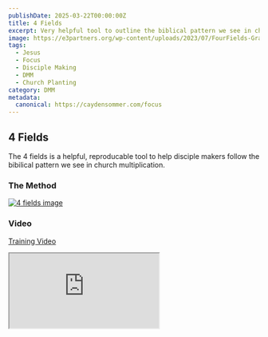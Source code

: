 ```yaml
---
publishDate: 2025-03-22T00:00:00Z
title: 4 Fields
excerpt: Very helpful tool to outline the biblical pattern we see in church planting.
image: https://e3partners.org/wp-content/uploads/2023/07/FourFields-Graphic-2023-CLR-14.png
tags:
  - Jesus
  - Focus
  - Disciple Making
  - DMM
  - Church Planting
category: DMM
metadata:
  canonical: https://caydensommer.com/focus
---
```



## 4 Fields

The 4 fields is a helpful, reproducable tool to help disciple makers follow the bibilical pattern we see in church multiplication.

### The Method
[![4 fields image](https://e3partners.org/wp-content/uploads/2023/07/FourFields-Graphic-2023-CLR-14.png)](https://e3partners.org/wp-content/uploads/2023/07/FourFields-Graphic-2023-CLR-14.png)

### Video
[Training Video](https://www.youtube.com/watch?v=i9c6KVAqObs)
<iframe src="https://www.youtube.com/watch?v=i9c6KVAqObs" title="4 Fields"></iframe>